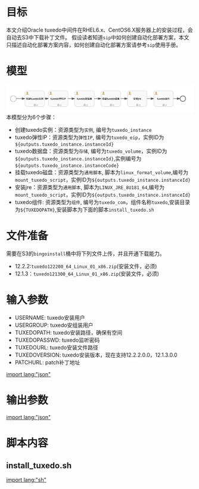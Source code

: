 # 目标
本文介绍Oracle tuxedo中间件在RHEL6.x、CentOS6.X服务器上的安装过程，会自动去S3中下载补丁文件。
假设读者知道`sip`中如何创建自动化部署方案，本文只描述自动化部署方案内容，如何创建自动化部署方案请参考`sip`使用手册。

# 模型
![tuxedo模型](../asset/oracle_tuxedo_model.png)
本模型分为6个步骤：
* 创建tuxedo实例：资源类型为`实例`, 编号为`tuxedo_instance`
* tuxedo弹性IP：资源类型为`弹性IP`, 编号为`tuxedo_eip`，实例ID为`${outputs.tuxedo_instance.instanceId}`
* tuxedo数据盘：资源类型为`存储`, 编号为`tuxedo_volume`，实例ID为`${outputs.tuxedo_instance.instanceId}`,实例编号为`${outputs.tuxedo_instance.instanceCode}`
* 挂载tuxedo磁盘：资源类型为`通用脚本`, 脚本为`linux_format_volume`,编号为`mount_tuxedo_script`，实例ID为`${outputs.tuxedo_instance.instanceId}`
* 安装jre：资源类型为`通用脚本`, 脚本为`LINUX_JRE_8U181_64`,编号为`mount_tuxedo_script`，实例ID为`${outputs.tuxedo_instance.instanceId}`
* tuxedo组件: 资源类型为`组件`, 编号为`tuxedo_com`，组件名称`tuxedo`,安装目录为`${TUXEDOPATH}`,安装脚本为下面的脚本`install_tuxedo.sh`

# 文件准备
需要在S3的`bingoinstall`桶中将下列文件上传，并且开通下载能力。
* 12.2.2:`tuxedo122200_64_Linux_01_x86.zip`(安装文件，必须)
* 12.1.3：`tuxedo121300_64_Linux_01_x86.zip`(安装文件，必须)

# 输入参数

* USERNAME: tuxedo安装用户
* USERGROUP: tuxedo安组装用户
* TUXEDOPATH: tuxedo安装路径，确保有空间
* TUXEDOPASSWD: tuxedo监听密码
* TUXEDOURL: tuxedo安装文件路径
* TUXEDOVERSION: tuxedo安装版本，现在支持12.2.2.0.0，12.1.3.0.0
* PATCHURL: patch补丁地址

[import lang:"json"](../parameters/parameters.tuxedo_12.2.2.json)
# 输出参数
[import lang:"json"](../parameters/outputs.tuxedo_12.2.2.json)

# 脚本内容

## install_tuxedo.sh
[import lang:"sh"](../scirpts/install_tuxedo.sh)
